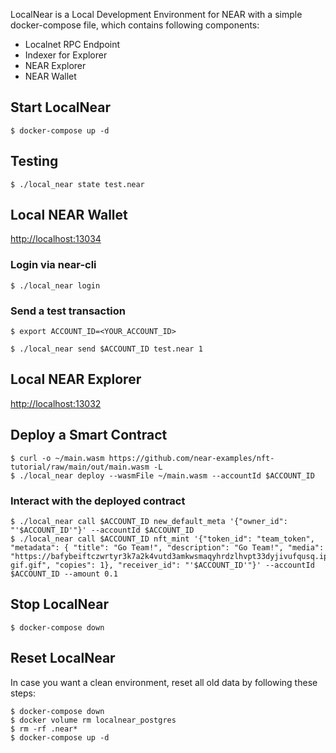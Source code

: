 LocalNear is a Local Development Environment for NEAR with a simple docker-compose file, which contains following components:
- Localnet RPC Endpoint
- Indexer for Explorer
- NEAR Explorer
- NEAR Wallet

## Start LocalNear
`$ docker-compose up -d`

## Testing
`$ ./local_near state test.near`

## Local NEAR Wallet
<http://localhost:13034>

### Login via near-cli
`$ ./local_near login`

### Send a test transaction
`$ export ACCOUNT_ID=<YOUR_ACCOUNT_ID>`

`$ ./local_near send $ACCOUNT_ID test.near 1`

## Local NEAR Explorer
<http://localhost:13032>

## Deploy a Smart Contract
```
$ curl -o ~/main.wasm https://github.com/near-examples/nft-tutorial/raw/main/out/main.wasm -L
$ ./local_near deploy --wasmFile ~/main.wasm --accountId $ACCOUNT_ID
```

### Interact with the deployed contract
```
$ ./local_near call $ACCOUNT_ID new_default_meta '{"owner_id": "'$ACCOUNT_ID'"}' --accountId $ACCOUNT_ID
$ ./local_near call $ACCOUNT_ID nft_mint '{"token_id": "team_token", "metadata": { "title": "Go Team!", "description": "Go Team!", "media": "https://bafybeiftczwrtyr3k7a2k4vutd3amkwsmaqyhrdzlhvpt33dyjivufqusq.ipfs.dweb.link/goteam-gif.gif", "copies": 1}, "receiver_id": "'$ACCOUNT_ID'"}' --accountId $ACCOUNT_ID --amount 0.1
```

## Stop LocalNear
`$ docker-compose down`

## Reset LocalNear
In case you want a clean environment, reset all old data by following these steps:

```
$ docker-compose down
$ docker volume rm localnear_postgres
$ rm -rf .near*
$ docker-compose up -d
```

